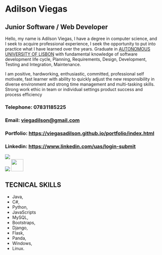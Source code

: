 
# Adilson Viegas

## Junior Software / Web Developer

Hello, my name is Adilson Viegas, I have a degree in computer science, and I seek to acquire professional experience, I seek the opportunity to put into practice what I have learned over the years. Graduate in [AUTONOMOUS UNIVERSITY OF LISBON](https://autonoma.pt/en/courses/computer-science-and-engineering/) with fundamental knowledge of software development life cycle, Planning, Requirements, Design, Development, Testing and Integration, Maintenance.

I am positive, hardworking, enthusiastic, committed, professional self motivate, fast learner with ability to quickly adjust the new responsibility in diverse environment and strong time management and multi-tasking skills. Strong work ethic in team or individual settings product success and process efficiency

### Telephone: 07831185225
### Email: viegadilson@gmail.com
### Portfolio: https://viegasadilson.github.io/portfolio/index.html
### Linkedin: https://www.linkedin.com/uas/login-submit
<div>
<a href="viegadilson@gmail.com" target="blank"><img src="https://img.shields.io/badge/Gmail-D14836?style=for-the-badge&logo=gmail&logoColor=white" /></a>
</div>
<a href=""><img src="https://img.shields.io/badge/-Behance-blue?style=for-the-badge&logo=behance&logoColor=white"></a>

<img width="40" hight="40" src="https://cdn.jsdelivr.net/gh/devicons/devicon/icons/python/python-original-wordmark.svg" />

## TECNICAL SKILLS
- Java, 
- C#, 
- Python,
- JavaScripts
- MySQL,
- Bootstraps,
- Django,
- Flask,
- Panda,
- Windows,
- Linux.
